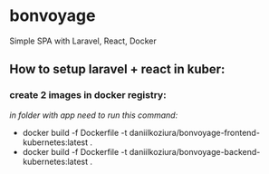 # bonvoyage

Simple SPA with Laravel, React, Docker

## How to setup laravel + react in kuber:
### create 2 images in docker registry:
<i> in folder with app need to run this command:</i> 

  * docker build -f Dockerfile -t daniilkoziura/bonvoyage-frontend-kubernetes:latest .
  * docker build -f Dockerfile -t daniilkoziura/bonvoyage-backend-kubernetes:latest . 


